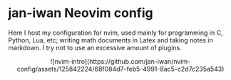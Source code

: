 # jan-iwan Neovim config 

Here I host my configuration for nvim, used mainly for programming in C, Python, Lua, etc; writing math documents in Latex and taking notes in markdown. I try not to use an excessive amount of plugins.
<p align="center">
![nvim-intro](https://github.com/jan-iwan/nvim-config/assets/125842224/68f084d7-feb5-4991-8ac5-c2d7c235a543)
</p>
